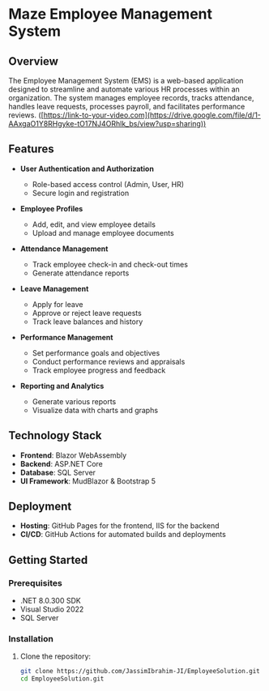 # Maze Employee Management System

## Overview
The Employee Management System (EMS) is a web-based application designed to streamline and automate various HR processes within an organization. The system manages employee records, tracks attendance, handles leave requests, processes payroll, and facilitates performance reviews.
([https://link-to-your-video.com](https://drive.google.com/file/d/1-AAxgaO1Y8RHgyke-tO17NJ4ORhlk_bs/view?usp=sharing))


## Features
- **User Authentication and Authorization**
  - Role-based access control (Admin, User, HR)
  - Secure login and registration

- **Employee Profiles**
  - Add, edit, and view employee details
  - Upload and manage employee documents

- **Attendance Management**
  - Track employee check-in and check-out times
  - Generate attendance reports

- **Leave Management**
  - Apply for leave
  - Approve or reject leave requests
  - Track leave balances and history

- **Performance Management**
  - Set performance goals and objectives
  - Conduct performance reviews and appraisals
  - Track employee progress and feedback

- **Reporting and Analytics**
  - Generate various reports
  - Visualize data with charts and graphs



## Technology Stack
- **Frontend**: Blazor WebAssembly
- **Backend**: ASP.NET Core
- **Database**: SQL Server 
- **UI Framework**: MudBlazor & Bootstrap 5

## Deployment
- **Hosting**: GitHub Pages for the frontend, IIS for the backend
- **CI/CD**: GitHub Actions for automated builds and deployments

## Getting Started

### Prerequisites
- .NET 8.0.300 SDK
- Visual Studio 2022
- SQL Server 

### Installation
1. Clone the repository:
   ```bash
   git clone https://github.com/JassimIbrahim-JI/EmployeeSolution.git
   cd EmployeeSolution.git
